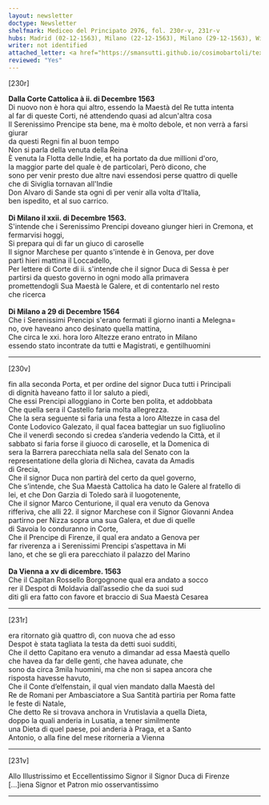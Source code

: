 ```yaml
---
layout: newsletter
doctype: Newsletter
shelfmark: Mediceo del Principato 2976, fol. 230r-v, 231r-v
hubs: Madrid (02-12-1563), Milano (22-12-1563), Milano (29-12-1563), Wien (15-12-1563)
writer: not identified
attached_letter: <a href="https://smansutti.github.io/cosimobartoli/texts/2976_097/">2976_097</a>
reviewed: "Yes"
---
```


[230r]  
  
  
<strong>Dalla Corte Cattolica à ii. di Decembre 1563</strong>  
Di nuovo non è hora qui altro, essendo la Maestà del Re tutta intenta  
al far di queste Corti, né attendendo quasi ad alcun'altra cosa  
Il Serenissimo Prencipe sta bene, ma è molto debole, et non verrà a farsi giurar  
da questi Regni fin al buon tempo  
Non si parla della venuta della Reina  
È venuta la Flotta delle Indie, et ha portato da due millioni d'oro,  
la maggior parte del quale è de particolari, Però dicono, che  
sono per venir presto due altre navi essendosi perse quattro di quelle  
che di Siviglia tornavan all'Indie  
Don Alvaro di Sande sta ogni dì per venir alla volta d'Italia,  
ben ispedito, et al suo carrico.  
<br/><strong>Di Milano il xxii. di Decembre 1563.</strong>  
S'intende che i Serenissimo Prencipi doveano giunger hieri in Cremona, et  
fermarvisi hoggi,  
Si prepara qui di far un giuco di caroselle  
Il signor Marchese per quanto s'intende è in Genova, per dove  
partì hieri mattina il Loccadello,  
Per lettere di Corte di ii. s'intende che il signor Duca di Sessa è per  
partirsi da questo governo in ogni modo alla primavera  
promettendogli Sua Maestà le Galere, et di contentarlo nel resto  
che ricerca  
<br/><strong>Di Milano a 29 di Decembre 1564</strong>  
Che i Serenissimi Prencipi s'erano fermati il giorno inanti a Melegna=  
no, ove haveano anco desinato quella mattina,  
Che circa le xxi. hora loro Altezze erano entrato in Milano  
essendo stato incontrate da tutti e Magistrati, e gentilhuomini  
  
---  

[230v]  
  
  
fin alla seconda Porta, et per ordine del signor Duca tutti i Principali  
di dignità haveano fatto il lor saluto a piedi,  
Che essi Prencipi alloggiano in Corte ben polita, et addobbata  
Che quella sera il Castello faria molta allegrezza.  
Che la sera seguente si faria una festa a loro Altezze in casa del  
Conte Lodovico Galezato, il qual facea battegiar un suo figliuolino  
Che il venerdì secondo si credea s’anderia vedendo la Città, et il  
sabbato si faria forse il giuoco di caroselle, et la Domenica di  
sera la Barrera parecchiata nella sala del Senato con la  
representatione della gloria di Nichea, cavata da Amadis  
di Grecia,  
Che il signor Duca non partirà del certo da quel governo,  
Che s’intende, che Sua Maestà Cattolica ha dato le Galere al fratello di  
lei, et che Don Garzia di Toledo sarà il luogotenente,  
Che il signor Marco Centurione, il qual era venuto da Genova  
rifferiva, che alli 22. il signor Marchese con il Signor Giovanni Andea  
partirno per Nizza sopra una sua Galera, et due di quelle  
di Savoia lo conduranno in Corte,  
Che il Prencipe di Firenze, il qual era andato a Genova per  
far riverenza a i Serenissimi Prencipi s’aspettava in Mi  
lano, et che se gli era parecchiato il palazzo del Marino  
<br/><strong>Da Vienna a xv di dicembre. 1563</strong>  
Che il Capitan Rossello Borgognone qual era andato a socco  
rer il Despot di Moldavia dall’assedio che da suoi sud  
diti gli era fatto con favore et braccio di Sua Maestà Cesarea  
  
---  

[231r]  
  
  
  
era ritornato già quattro dì, con nuova che ad esso  
Despot è stata tagliata la testa da detti suoi sudditi,  
Che il detto Capitano era venuto a dimandar ad essa Maestà quello  
che havea da far delle genti, che havea adunate, che  
sono da circa 3mila huomini, ma che non si sapea ancora che  
risposta havesse havuto,  
Che il Conte d’elfenstain, il qual vien mandato dalla Maestà del  
Re de Romani per Ambasciatore a Sua Santità partiria per Roma fatte  
le feste di Natale,  
Che detto Re si trovava anchora in Vrutislavia a quella Dieta,  
doppo la quali anderia in Lusatia, a tener similmente  
una Dieta di quel paese, poi anderia à Praga, et a Santo  
Antonio, o alla fine del mese ritorneria a Vienna  
  
---  

[231v]  
  
  
Allo Illustrissimo et Eccellentissimo Signor il Signor Duca di Firenze  
[...]iena Signor et Patron mio osservantissimo  
  
---  

